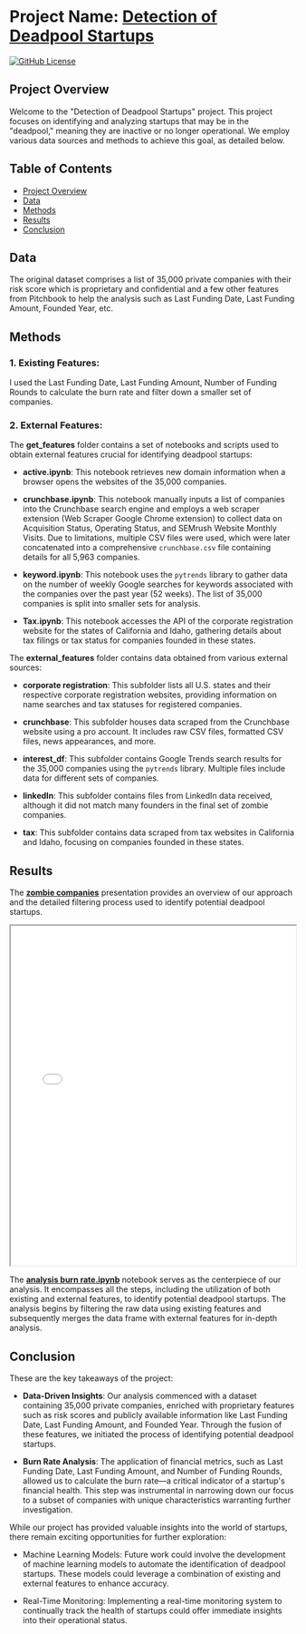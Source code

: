 # Project Name: [Detection of Deadpool Startups](./)

[![GitHub License](https://img.shields.io/badge/license-MIT-blue.svg)](LICENSE)

## Project Overview

Welcome to the "Detection of Deadpool Startups" project. This project focuses on identifying and analyzing startups that may be in the "deadpool," meaning they are inactive or no longer operational. We employ various data sources and methods to achieve this goal, as detailed below.

## Table of Contents

- [Project Overview](#overview)
- [Data](#data)
- [Methods](#methods)
- [Results](#results)
- [Conclusion](#conclusion)

## Data

 The original dataset comprises a list of 35,000 private companies with their risk score  which is proprietary and confidential and a few other features from Pitchbook to help the analysis such as Last Funding Date, Last Funding Amount, Founded Year, etc.

## Methods

### 1. Existing Features:

I used the Last Funding Date, Last Funding Amount, Number of Funding Rounds to calculate the burn rate and filter down a smaller set of companies.

### 2. External Features:

The **get_features** folder contains a set of notebooks and scripts used to obtain external features crucial for identifying deadpool startups:

   - **active.ipynb**: This notebook retrieves new domain information when a browser opens the websites of the 35,000 companies.

   - **crunchbase.ipynb**: This notebook manually inputs a list of companies into the Crunchbase search engine and employs a web scraper extension (Web Scraper Google Chrome extension) to collect data on Acquisition Status, Operating Status, and SEMrush Website Monthly Visits. Due to limitations, multiple CSV files were used, which were later concatenated into a comprehensive `crunchbase.csv` file containing details for all 5,963 companies.

   - **keyword.ipynb**: This notebook uses the `pytrends` library to gather data on the number of weekly Google searches for keywords associated with the companies over the past year (52 weeks). The list of 35,000 companies is split into smaller sets for analysis.

   - **Tax.ipynb**: This notebook accesses the API of the corporate registration website for the states of California and Idaho, gathering details about tax filings or tax status for companies founded in these states.

The **external_features** folder contains data obtained from various external sources:

   - **corporate registration**: This subfolder lists all U.S. states and their respective corporate registration websites, providing information on name searches and tax statuses for registered companies.

   - **crunchbase**: This subfolder houses data scraped from the Crunchbase website using a pro account. It includes raw CSV files, formatted CSV files, news appearances, and more.

   - **interest_df**: This subfolder contains Google Trends search results for the 35,000 companies using the `pytrends` library. Multiple files include data for different sets of companies.

   - **linkedIn**: This subfolder contains files from LinkedIn data received, although it did not match many founders in the final set of zombie companies.

   - **tax**: This subfolder contains data scraped from tax websites in California and Idaho, focusing on companies founded in these states.

## Results

The [**zombie companies**](./zombie_companies.pdf) presentation provides an overview of our approach and the detailed filtering process used to identify potential deadpool startups.

<iframe src="./zombie_companies.pdf" width="100%" height="600px"></iframe>

The [**analysis burn rate.ipynb**](./analysis%20burn%20rate.ipynb) notebook serves as the centerpiece of our analysis. It encompasses all the steps, including the utilization of both existing and external features, to identify potential deadpool startups. The analysis begins by filtering the raw data using existing features and subsequently merges the data frame with external features for in-depth analysis.


## Conclusion

These are the key takeaways of the project:

- **Data-Driven Insights**: Our analysis commenced with a dataset containing 35,000 private companies, enriched with proprietary features such as risk scores and publicly available information like Last Funding Date, Last Funding Amount, and Founded Year. Through the fusion of these features, we initiated the process of identifying potential deadpool startups.

- **Burn Rate Analysis**: The application of financial metrics, such as Last Funding Date, Last Funding Amount, and Number of Funding Rounds, allowed us to calculate the burn rate—a critical indicator of a startup's financial health. This step was instrumental in narrowing down our focus to a subset of companies with unique characteristics warranting further investigation.

While our project has provided valuable insights into the world of startups, there remain exciting opportunities for further exploration:

- Machine Learning Models: Future work could involve the development of machine learning models to automate the identification of deadpool startups. These models could leverage a combination of existing and external features to enhance accuracy.

- Real-Time Monitoring: Implementing a real-time monitoring system to continually track the health of startups could offer immediate insights into their operational status.